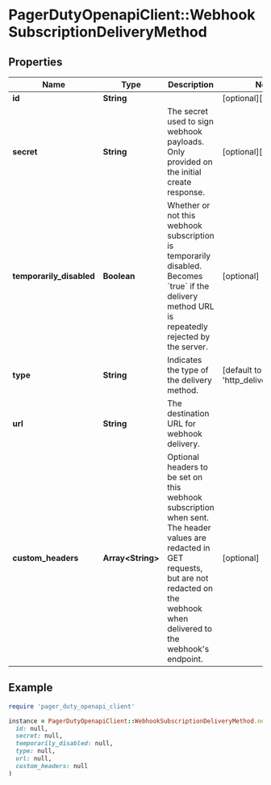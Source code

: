 # PagerDutyOpenapiClient::WebhookSubscriptionDeliveryMethod

## Properties

| Name | Type | Description | Notes |
| ---- | ---- | ----------- | ----- |
| **id** | **String** |  | [optional][readonly] |
| **secret** | **String** | The secret used to sign webhook payloads. Only provided on the initial create response. | [optional][readonly] |
| **temporarily_disabled** | **Boolean** | Whether or not this webhook subscription is temporarily disabled. Becomes &#x60;true&#x60; if the delivery method URL is repeatedly rejected by the server. | [optional] |
| **type** | **String** | Indicates the type of the delivery method. | [default to &#39;http_delivery_method&#39;] |
| **url** | **String** | The destination URL for webhook delivery. |  |
| **custom_headers** | **Array&lt;String&gt;** | Optional headers to be set on this webhook subscription when sent. The header values are redacted in GET requests, but are not redacted on the webhook when delivered to the webhook&#39;s endpoint. | [optional] |

## Example

```ruby
require 'pager_duty_openapi_client'

instance = PagerDutyOpenapiClient::WebhookSubscriptionDeliveryMethod.new(
  id: null,
  secret: null,
  temporarily_disabled: null,
  type: null,
  url: null,
  custom_headers: null
)
```

